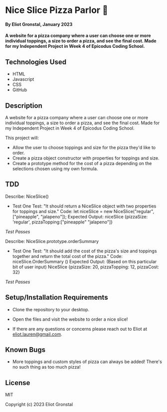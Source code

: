 # Nice Slice Pizza Parlor 🍕

#### By Eliot Gronstal, January 2023

#### A website for a pizza company where a user can choose one or more individual toppings, a size to order a pizza, and see the final cost. Made for my Independent Project in Week 4 of Epicodus Coding School.

## Technologies Used

* HTML
* Javascript
* CSS
* GitHub

## Description

A website for a pizza company where a user can choose one or more individual toppings, a size to order a pizza, and see the final cost. Made for my Independent Project in Week 4 of Epicodus Coding School.

This project will:
* Allow the user to choose toppings and size for the pizza they'd like to order.
* Create a pizza object constructor with properties for toppings and size.
* Create a prototype method for the cost of a pizza depending on the selections chosen using my own formula.

## TDD

Describe: NiceSlice()

* Test One
Test: "It should return a NiceSlice object with two properties for toppings and size."
Code: 
let niceSlice = new NiceSlice("regular", ["pineapple", "jalapeno"]);
Expected Output: niceSlice {pizzaSize: 'regular', pizzaTopping:["pineapple" "jalapeno"]}

<!-- function NiceSlice(pizzaSize, pizzaTopping) {
  this.pizzaSize = pizzaSize;
  this.pizzaTopping = pizzaTopping;
} -->

*Test Passes*

Describe: NiceSlice.prototype.orderSummary

* Test One
Test: "It should add the cost of the pizza's size and toppings together and return the total cost of the pizza."
Code: 
niceSlice.OrderSummary ()
Expected Output: (Based on this particular bit of user input) NiceSlice {pizzaSize: 20, pizzaTopping: 12, pizzaCost: 32}

<!-- NiceSlice.prototype.orderSummary = function() {
  this.pizzaCost = (this.pizzaSize + this.pizzaTopping);
  return this.pizzaCost;
} -->

*Test Passes*

## Setup/Installation Requirements

* Clone the repository to your desktop.
* Open the files and visit the website to order a nice slice!

* If there are any questions or concerns please reach out to Eliot at eliot.lauren@gmail.com.

## Known Bugs

* More toppings and custom styles of pizza can always be added! There's no such thing as too much pizza!

## License

MIT

Copyright (c) 2023 Eliot Gronstal